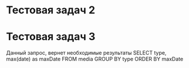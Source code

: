 # Тестовая задач 2

# Тестовая задач 3

Данный запрос, вернет необходимые результаты
SELECT type, max(date) as maxDate FROM media GROUP BY type ORDER BY maxDate

